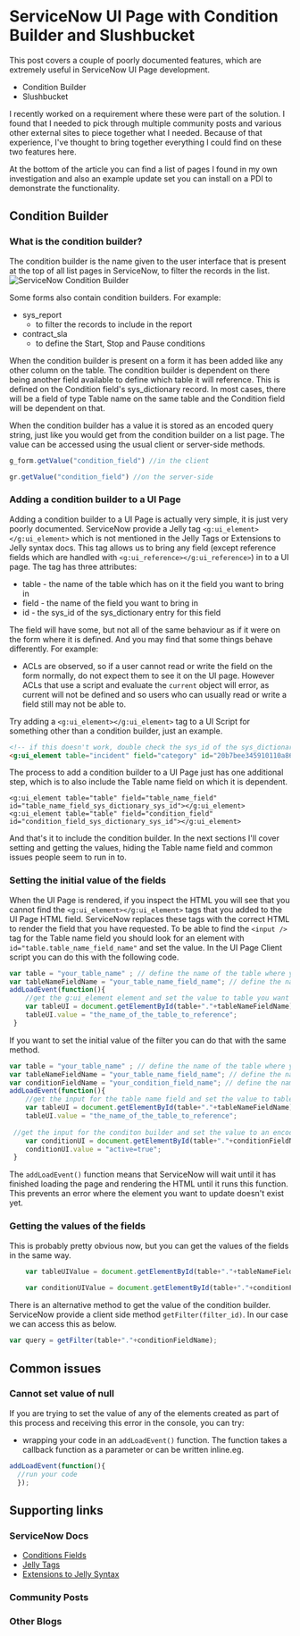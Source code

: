 # ServiceNow UI Page with Condition Builder and Slushbucket
This post covers a couple of poorly documented features, which are extremely useful in ServiceNow UI Page development.
 - Condition Builder
 - Slushbucket

I recently worked on a requirement where these were part of the solution. I found that I needed to pick through multiple community posts and various other external sites to piece together what I needed. Because of that experience, I've thought to bring together everything I could find on these two features here.

At the bottom of the article you can find a list of pages I found in my own investigation and also an example update set you can install on a PDI to demonstrate the functionality.

## Condition Builder
### What is the condition builder?
The condition builder is the name given to the user interface that is present at the top of all list pages in ServiceNow, to filter the records in the list.
![ServiceNow Condition Builder](https://servicenow-be-prod.servicenow.com/bundle/tokyo-platform-user-interface/page/use/common-ui-elements/image/ExampleConditionActiveIsTrueAndCallerIsNotEmpty.png?_LANG=enus)

Some forms also contain condition builders. For example:
 - sys_report
   - to filter the records to include in the report 
 - contract_sla
   - to define the Start, Stop and Pause conditions

When the condition builder is present on a form it has been added like any other column on the table. The condition builder is dependent on there being another field available to define which table it will reference. This is defined on the Condition field's sys_dictionary record. In most cases, there will be a field of type Table name on the same table and the Condition field will be dependent on that. 

When the condition builder has a value it is stored as an encoded query string, just like you would get from the condition builder on a list page. The value can be accessed using the usual client or server-side methods.
```js
g_form.getValue("condition_field") //in the client

gr.getValue("condition_field") //on the server-side
```
### Adding a condition builder to a UI Page
Adding a condition builder to a UI Page is actually very simple, it is just very poorly documented.
ServiceNow provide a Jelly tag `<g:ui_element></g:ui_element>` which is not mentioned in the Jelly Tags or Extensions to Jelly syntax docs.
This tag allows us to bring any field (except reference fields which are handled with `<g:ui_reference></g:ui_reference>`) in to a UI page.
The tag has three attributes:
 - table - the name of the table which has on it the field you want to bring in
 - field - the name of the field you want to bring in
 - id - the sys_id of the sys_dictionary entry for this field

The field will have some, but not all of the same behaviour as if it were on the form where it is defined. And you may find that some things behave differently. For example:
 - ACLs are observed, so if a user cannot read or write the field on the form normally, do not expect them to see it on the UI page. However ACLs that use a script and evaluate the `current` object will error, as current will not be defined and so users who can usually read or write a field still may not be able to.

Try adding a `<g:ui_element></g:ui_element>` tag to a UI Script for something other than a condition builder, just an example.
```html
<!-- if this doesn't work, double check the sys_id of the sys_dictionary record for your PDIs incident.category field -->
<g:ui_element table="incident" field="category" id="20b7bee345910110a86630cf9552f3cb"></g:ui_element>
```
The process to add a condition builder to a UI Page just has one additional step, which is to also include the Table name field on which it is dependent.
```hmtml
<g:ui_element table="table" field="table_name_field" id="table_name_field_sys_dictionary_sys_id"></g:ui_element>
<g:ui_element table="table" field="condition_field" id="condition_field_sys_dictionary_sys_id"></g:ui_element>
```
And that's it to include the condition builder. In the next sections I'll cover setting and getting the values, hiding the Table name field and common issues people seem to run in to.

### Setting the initial value of the fields
When the UI Page is rendered, if you inspect the HTML you will see that you cannot find the `<g:ui_element></g:ui_element>` tags that you added to the UI Page HTML field.
ServiceNow replaces these tags with the correct HTML to render the field that you have requested.
To be able to find the `<input />` tag for the Table name field you should look for an element with `id="table.table_name_field_name"` and set the value.
In the UI Page Client script you can do this with the following code.
```js
var table = "your_table_name" ; // define the name of the table where your condition and table name fields are
var tableNameFieldName = "your_table_name_field_name"; // define the name of the table name field
addLoadEvent(function(){	
	//get the g:ui_element element and set the value to table you want to reference, so that the condition builder will look at that table
	var tableUI = document.getElementById(table+"."+tableNameFieldName);
	tableUI.value = "the_name_of_the_table_to_reference";
 }
```
If you want to set the initial value of the filter you can do that with the same method.
```js
var table = "your_table_name" ; // define the name of the table where your condition and table name fields are
var tableNameFieldName = "your_table_name_field_name"; // define the name of the table name field
var conditionFieldName = "your_condition_field_name"; // define the name of the condition field
addLoadEvent(function(){	
	//get the input for the table name field and set the value to table you want to reference, so that the condition builder will look at that table
	var tableUI = document.getElementById(table+"."+tableNameFieldName);
	tableUI.value = "the_name_of_the_table_to_reference";
 
 //get the input for the conditon builder and set the value to an encoded query string
	var conditionUI = document.getElementById(table+"."+conditionFieldName);
	conditionUI.value = "active=true";
 }
```
The `addLoadEvent()` function means that ServiceNow will wait until it has finished loading the page and rendering the HTML until it runs this function. This prevents an error where the element you want to update doesn't exist yet.

### Getting the values of the fields
This is probably pretty obvious now, but you can get the values of the fields in the same way.
```js
	var tableUIValue = document.getElementById(table+"."+tableNameFieldName).value;
 
	var conditionUIValue = document.getElementById(table+"."+conditionFieldName).value;
```
There is an alternative method to get the value of the condition builder. ServiceNow provide a client side method `getFilter(filter_id)`. In our case we can access this as below.
```js
var query = getFilter(table+"."+conditionFieldName);
```



## Common issues
### Cannot set value of null
If you are trying to set the value of any of the elements created as part of this process and receiving this error in the console, you can try:
 - wrapping your code in an `addLoadEvent()` function. The function takes a callback function as a parameter or can be written inline.eg.
```js
addLoadEvent(function(){	
  //run your code
  });
  ```

## Supporting links
### ServiceNow Docs
 - [Conditions Fields](https://docs.servicenow.com/bundle/tokyo-platform-administration/page/administer/field-administration/concept/condition-field-types.html)
 - [Jelly Tags](https://docs.servicenow.com/bundle/tokyo-application-development/page/script/general-scripting/reference/r_JellyTags.html)
 - [Extensions to Jelly Syntax](https://docs.servicenow.com/bundle/tokyo-application-development/page/script/general-scripting/reference/r_JellyTags.html](https://docs.servicenow.com/bundle/tokyo-application-development/page/script/general-scripting/concept/c_ExtensionsToJellySyntax.html))

### Community Posts

### Other Blogs

